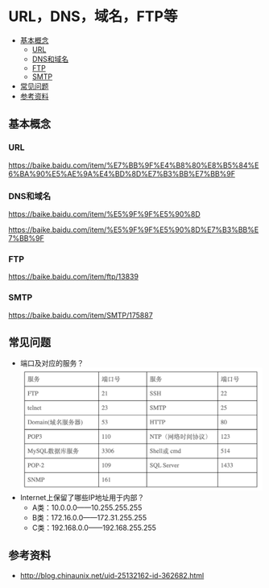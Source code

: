 # URL，DNS，域名，FTP等

* [基本概念](#基本概念)
    - [URL](#URL)
    - [DNS和域名](#DNS和域名)
    - [FTP](#FTP)
    - [SMTP](#SMTP)
* [常见问题](#常见问题)
* [参考资料](#参考资料)  

## 基本概念

### URL
https://baike.baidu.com/item/%E7%BB%9F%E4%B8%80%E8%B5%84%E6%BA%90%E5%AE%9A%E4%BD%8D%E7%B3%BB%E7%BB%9F

### DNS和域名
https://baike.baidu.com/item/%E5%9F%9F%E5%90%8D

https://baike.baidu.com/item/%E5%9F%9F%E5%90%8D%E7%B3%BB%E7%BB%9F

### FTP
https://baike.baidu.com/item/ftp/13839

### SMTP
https://baike.baidu.com/item/SMTP/175887

## 常见问题
* 端口及对应的服务？
![端口](ports.png)
* Internet上保留了哪些IP地址用于内部？
    - A类：10.0.0.0——10.255.255.255
    - B类：172.16.0.0——172.31.255.255
    - C类：192.168.0.0——192.168.255.255

## 参考资料
* http://blog.chinaunix.net/uid-25132162-id-362682.html
